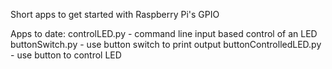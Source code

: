 Short apps to get started with Raspberry Pi's GPIO

Apps to date:
controlLED.py - command line input based control of an LED
buttonSwitch.py - use button switch to print output
buttonControlledLED.py - use button to control LED

